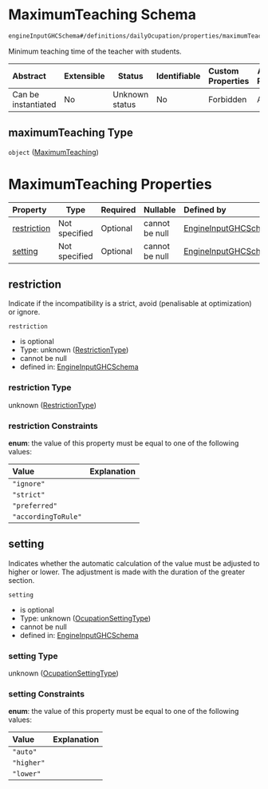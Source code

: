 # MaximumTeaching Schema

```txt
engineInputGHCSchema#/definitions/dailyOcupation/properties/maximumTeaching
```

Minimum teaching time of the teacher with students.


| Abstract            | Extensible | Status         | Identifiable | Custom Properties | Additional Properties | Access Restrictions | Defined In                                                         |
| :------------------ | ---------- | -------------- | ------------ | :---------------- | --------------------- | ------------------- | ------------------------------------------------------------------ |
| Can be instantiated | No         | Unknown status | No           | Forbidden         | Allowed               | none                | [ghc.schema.json\*](../out/ghc.schema.json "open original schema") |

## maximumTeaching Type

`object` ([MaximumTeaching](ghc-definitions-dailyocupation-properties-maximumteaching.md))

# MaximumTeaching Properties

| Property                    | Type          | Required | Nullable       | Defined by                                                                                                                                                       |
| :-------------------------- | ------------- | -------- | -------------- | :--------------------------------------------------------------------------------------------------------------------------------------------------------------- |
| [restriction](#restriction) | Not specified | Optional | cannot be null | [EngineInputGHCSchema](ghc-definitions-restrictiontype.md "engineInputGHCSchema#/definitions/dailyOcupation/properties/maximumTeaching/properties/restriction")  |
| [setting](#setting)         | Not specified | Optional | cannot be null | [EngineInputGHCSchema](ghc-definitions-ocupationsettingtype.md "engineInputGHCSchema#/definitions/dailyOcupation/properties/maximumTeaching/properties/setting") |

## restriction

Indicate if the incompatibility is a strict, avoid (penalisable at optimization) or ignore.


`restriction`

-   is optional
-   Type: unknown ([RestrictionType](ghc-definitions-restrictiontype.md))
-   cannot be null
-   defined in: [EngineInputGHCSchema](ghc-definitions-restrictiontype.md "engineInputGHCSchema#/definitions/dailyOcupation/properties/maximumTeaching/properties/restriction")

### restriction Type

unknown ([RestrictionType](ghc-definitions-restrictiontype.md))

### restriction Constraints

**enum**: the value of this property must be equal to one of the following values:

| Value               | Explanation |
| :------------------ | ----------- |
| `"ignore"`          |             |
| `"strict"`          |             |
| `"preferred"`       |             |
| `"accordingToRule"` |             |

## setting

Indicates whether the automatic calculation of the value must be adjusted to higher or lower. The adjustment is made with the duration of the greater section.


`setting`

-   is optional
-   Type: unknown ([OcupationSettingType](ghc-definitions-ocupationsettingtype.md))
-   cannot be null
-   defined in: [EngineInputGHCSchema](ghc-definitions-ocupationsettingtype.md "engineInputGHCSchema#/definitions/dailyOcupation/properties/maximumTeaching/properties/setting")

### setting Type

unknown ([OcupationSettingType](ghc-definitions-ocupationsettingtype.md))

### setting Constraints

**enum**: the value of this property must be equal to one of the following values:

| Value      | Explanation |
| :--------- | ----------- |
| `"auto"`   |             |
| `"higher"` |             |
| `"lower"`  |             |
